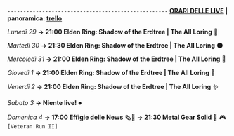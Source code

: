 <code>---------------------------------------------------</code>
<b><u>ORARI DELLE LIVE</u> | panoramica: <a href="https://trello.com/b/iKwdSGf3/sabaku">trello</a></b>

<i>Lunedì 29</i>
<b>→ 21:00 Elden Ring: Shadow of the Erdtree | The All Loring</b> 🦁

<i>Martedì 30</i>
<b>→ 21:30 Elden Ring: Shadow of the Erdtree | The All Loring</b> 🌑

<i>Mercoledì 31</i>
<b>→ 21:00 Elden Ring: Shadow of the Erdtree | The All Loring</b> 🐴

<i>Giovedì 1</i>
<b>→ 21:00 Elden Ring: Shadow of the Erdtree | The All Loring</b> 🌳

<i>Venerdì 2</i>
<b>→ 21:00 Elden Ring: Shadow of the Erdtree | The All Loring</b> 🪱

<i>Sabato 3</i>
<b>→ Niente live!</b> ⏺

<i>Domenica 4</i>
<b>→ 17:00 Effigie delle News</b> 🗞📣
<b>→ 21:30 Metal Gear Solid</b> 🐍 🎮 <code>[Veteran Run II]</code>
